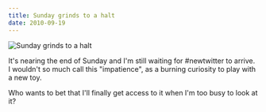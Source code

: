 ```yaml
---
title: Sunday grinds to a halt
date: 2010-09-19
---
```


![Sunday grinds to a halt](https://source.unsplash.com/ZYYS1kapOm8/1600x900)

It's nearing the end of Sunday and I'm still waiting for #newtwitter to arrive. I wouldn't so much call this "impatience", as a burning curiosity to play with a new toy.

Who wants to bet that I'll finally get access to it when I'm too busy to look at it?